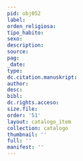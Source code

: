 ```yaml
---
pid: obj052
label:
orden_religiosa:
tipo_habito:
sexo:
description:
source:
pag:
_date:
type:
dc.citation.manuskript:
author:
desc:
bibl:
dc.rights.acceso:
size.file:
order: '51'
layout: catalogo_item
collection: catalogo
thumbnail: ''
full: ''
manifest: ''
---
```

